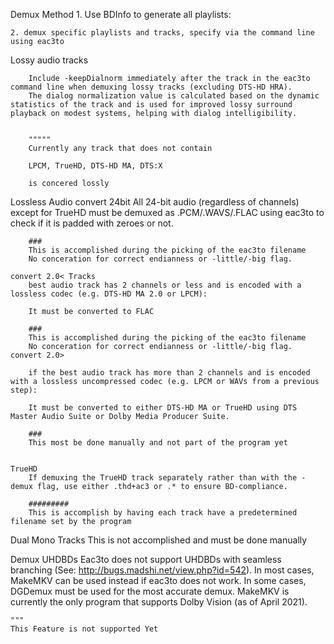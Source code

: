 Demux Method
    1. Use BDInfo to generate all playlists:

    2. demux specific playlists and tracks, specify via the command line using eac3to



Lossy audio tracks

        Include -keepDialnorm immediately after the track in the eac3to command line when demuxing lossy tracks (excluding DTS-HD HRA).
        The dialog normalization value is calculated based on the dynamic statistics of the track and is used for improved lossy surround playback on modest systems, helping with dialog intelligibility.  


        """""
        Currently any track that does not contain

        LPCM, TrueHD, DTS-HD MA, DTS:X

        is concered lossly

Lossless Audio
    convert 24bit
        All 24-bit audio (regardless of channels) except for TrueHD must be demuxed as .PCM/.WAVS/.FLAC using eac3to to check if it is padded with zeroes or not.

        ###
        This is accomplished during the picking of the eac3to filename
        No conceration for correct endianness or -little/-big flag.

    convert 2.0< Tracks
        best audio track has 2 channels or less and is encoded with a lossless codec (e.g. DTS-HD MA 2.0 or LPCM):

        It must be converted to FLAC

        ###
        This is accomplished during the picking of the eac3to filename
        No conceration for correct endianness or -little/-big flag.
    convert 2.0>

        if the best audio track has more than 2 channels and is encoded with a lossless uncompressed codec (e.g. LPCM or WAVs from a previous step):

        It must be converted to either DTS-HD MA or TrueHD using DTS Master Audio Suite or Dolby Media Producer Suite.

        ###
        This most be done manually and not part of the program yet


    TrueHD
        If demuxing the TrueHD track separately rather than with the -demux flag, use either .thd+ac3 or .* to ensure BD-compliance.

        #########
        This is accomplish by having each track have a predetermined filename set by the program


Dual Mono Tracks
    This is not accomplished and must be done manually


    
Demux UHDBDs
    Eac3to does not support UHDBDs with seamless branching (See: http://bugs.madshi.net/view.php?id=542).
    In most cases, MakeMKV can be used instead if eac3to does not work.
    In some cases, DGDemux must be used for the most accurate demux.
    MakeMKV is currently the only program that supports Dolby Vision (as of April 2021).

    """
    This Feature is not supported Yet